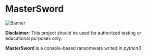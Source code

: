 # MasterSword

![Banner](https://user-images.githubusercontent.com/89309599/172104250-930eb24d-bc6f-4630-b0c4-9eff37365018.png)

**Disclaimer:** This project should be used for authorized testing or educational purposes only.

**MasterSword** is a console-based ransomware writed in *python3*
